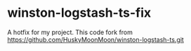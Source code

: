 # winston-logstash-ts-fix
A hotfix for my project. This code fork from https://github.com/HuskyMoonMoon/winston-logstash-ts.git
